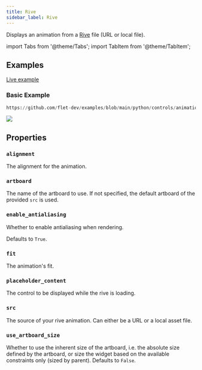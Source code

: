 ```yaml
---
title: Rive
sidebar_label: Rive
---
```


Displays an animation from a [Rive](https://rive.app/) file (URL or local file).

import Tabs from '@theme/Tabs';
import TabItem from '@theme/TabItem';

## Examples

[Live example](https://flet-controls-gallery.fly.dev/utility/rive)

### Basic Example



```python reference
https://github.com/flet-dev/examples/blob/main/python/controls/animation/rive-basic.py
```


<img src="/img/docs/controls/rive/basic-rive.gif" className="screenshot-40"/>

## Properties

### `alignment`

The alignment for the animation.

### `artboard`

The name of the artboard to use. If not specified, the default artboard of the provided `src` is used.

### `enable_antialiasing`

Whether to enable antialiasing when rendering.

Defaults to `True`.

### `fit`

The animation's fit.

### `placeholder_content`

The control to be displayed while the rive is loading.

### `src`

The source of your rive animation. Can either be a URL or a local asset file.

### `use_artboard_size`

Whether to use the inherent size of the artboard, i.e. the absolute size defined by the artboard, or size the widget based on the available constraints only (sized by parent). Defaults to `False`.
